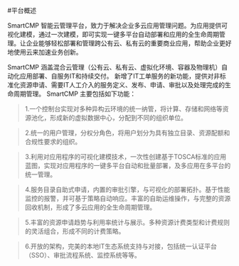 
<!-- @import "[TOC]" {cmd="toc" depthFrom=1 depthTo=6 orderedList=false} -->


#平台概述

SmartCMP 智能云管理平台，致力于解决企业多云应用管理问题。为应用提供可视化建模，通过一次建模，即可实现一键多平台自动部署和应用的全生命周期管理。让企业能够轻松部署和管理跨公有云、私有云的重要商业应用，帮助企业更好地使用云来加速业务创新。

SmartCMP 涵盖混合云管理（公有云、私有云、虚拟化环境、容器及物理机）自动化应用部署、自服务IT和持续交付。
新增了IT工单服务的新功能，提供对非标准化资源申请、需要IT人工介入的服务定义、发布、申请、审批以及处理完成的生命周期管理。
SmartCMP 主要包括如下功能：
>1.一个控制台实现对多种异构云环境的统一纳管，将计算、存储和网络等资源池化，形成新的虚拟数据中心，分配到不同的组织单位。

>2.统一的用户管理，分权分角色，将用户划分为具有独立目录、资源配额和合规性要求的组织。

>3.利用对应用程序的可视化建模技术，一次性创建基于TOSCA标准的应用蓝图，实现对应用程序的一键多平台自动和批量部署，及多应用在多平台的统一管理。

>4.服务目录自助式申请，内置的审批引擎，与可视化的部署拓扑。基于性能监控的报警，并可基于策略自动响应。丰富的自助运维操作，与完整的资源回收机制，形成了多云应用的全生命周期管理。

>5.丰富的资源申请趋势与利用率统计与展示。多种资源计费类型和计费规则的灵活组合，形成不同的计费策略。

>6.开放的架构，完美的本地IT生态系统支持与对接，包括统一认证平台（SSO）、审批流程系统、监控系统等等。

